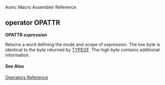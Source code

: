 Asmc Macro Assembler Reference

## operator OPATTR

**OPATTR _expression_**


Returns a word defining the mode and scope of _expression_. The low byte is identical to the byte returned by [TYPEOF](typeof.md). The high byte contains additional information.

#### See Also

[Operators Reference](readme.md)